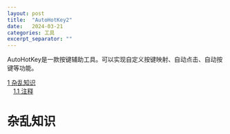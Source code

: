 ```yaml
---
layout: post
title:  "AutoHotKey2"
date:   2024-03-21
categories: 工具
excerpt_separator: ""
---
```


AutoHotKey是一款按键辅助工具。可以实现自定义按键映射、自动点击、自动按键等功能。  


[1 杂乱知识](#杂乱知识)  
&emsp;[1.1 注释](#注释)  

# 杂乱知识
## 